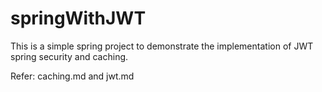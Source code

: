 # springWithJWT

This is a simple spring project to demonstrate the implementation of JWT spring security and caching.

Refer: caching.md and jwt.md
